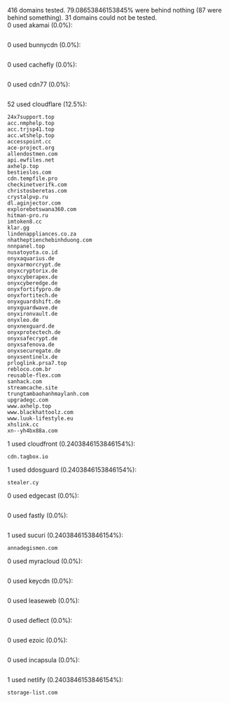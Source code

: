 416 domains tested. 79.08653846153845% were behind nothing (87 were behind something). 31 domains could not be tested.<br>
0 used akamai (0.0%):
```

```

0 used bunnycdn (0.0%):
```

```

0 used cachefly (0.0%):
```

```

0 used cdn77 (0.0%):
```

```

52 used cloudflare (12.5%):
```
24x7support.top
acc.nmphelp.top
acc.trjsp41.top
acc.wtshelp.top
accesspoint.cc
ace-project.org
allendostmen.com
api.ewfiles.net
axhelp.top
bestieslos.com
cdn.tempfile.pro
checkinetverifk.com
christosberetas.com
crystalpvp.ru
dl.aginjector.com
explorebotswana360.com
hitman-pro.ru
imtoken8.cc
klar.gg
lindenappliances.co.za
nhatheptienchebinhduong.com
nnnpanel.top
nusatoyota.co.id
onyxaquarius.de
onyxarmorcrypt.de
onyxcryptorix.de
onyxcyberapex.de
onyxcyberedge.de
onyxfortifypro.de
onyxfortitech.de
onyxguardshift.de
onyxguardwave.de
onyxironvault.de
onyxleo.de
onyxnexguard.de
onyxprotectech.de
onyxsafecrypt.de
onyxsafenova.de
onyxsecuregate.de
onyxsentinelx.de
prloglink.prsa7.top
rebloco.com.br
reusable-flex.com
sanhack.com
streamcache.site
trungtambaohanhmaylanh.com
upgradegc.com
www.axhelp.top
www.blackhattoolz.com
www.luuk-lifestyle.eu
xhslink.cc
xn--yh4bx88a.com
```

1 used cloudfront (0.2403846153846154%):
```
cdn.tagbox.io
```

1 used ddosguard (0.2403846153846154%):
```
stealer.cy
```

0 used edgecast (0.0%):
```

```

0 used fastly (0.0%):
```

```

1 used sucuri (0.2403846153846154%):
```
annadegismen.com
```

0 used myracloud (0.0%):
```

```

0 used keycdn (0.0%):
```

```

0 used leaseweb (0.0%):
```

```

0 used deflect (0.0%):
```

```

0 used ezoic (0.0%):
```

```

0 used incapsula (0.0%):
```

```

1 used netlify (0.2403846153846154%):
```
storage-list.com
```
